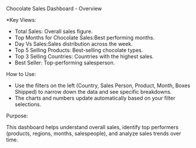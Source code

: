 Chocolate Sales Dashboard - Overview


*Key Views:

* Total Sales: Overall sales figure.
* Top Months for Chocolate Sales:Best performing months.
* Day Vs Sales:Sales distribution across the week.
* Top 5 Selling Products: Best-selling chocolate types.
* Top 3 Selling Countries: Countries with the highest sales.
* Best Seller: Top-performing salesperson.

How to Use:

* Use the filters on the left (Country, Sales Person, Product, Month, Boxes Shipped) to narrow down the data and see specific breakdowns.
* The charts and numbers update automatically based on your filter selections.

Purpose:

This dashboard helps understand overall sales, identify top performers (products, regions, months, salespeople), and analyze sales trends over time.





